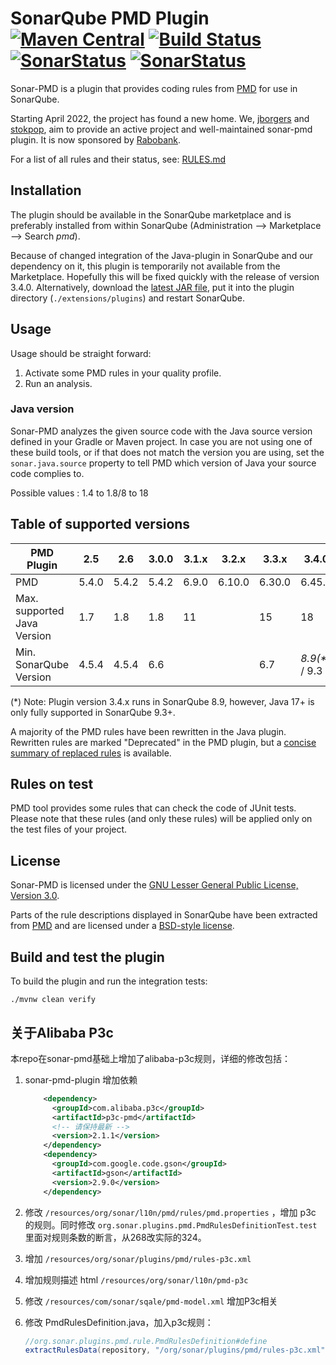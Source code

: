 # SonarQube PMD Plugin [![Maven Central](https://maven-badges.herokuapp.com/maven-central/org.sonarsource.pmd/sonar-pmd-plugin/badge.svg)](https://maven-badges.herokuapp.com/maven-central/org.sonarsource.pmd/sonar-pmd-plugin) [![Build Status](https://api.travis-ci.org/jborgers/sonar-pmd.svg?branch=master)](https://travis-ci.org/jborgers/sonar-pmd) [![SonarStatus](https://sonarcloud.io/api/project_badges/measure?project=org.sonarsource.pmd%3Asonar-pmd&metric=alert_status)](https://sonarcloud.io/dashboard?id=org.sonarsource.pmd%3Asonar-pmd) [![SonarStatus](https://sonarcloud.io/api/project_badges/measure?project=org.sonarsource.pmd%3Asonar-pmd&metric=coverage)](https://sonarcloud.io/dashboard?id=org.sonarsource.pmd%3Asonar-pmd)
Sonar-PMD is a plugin that provides coding rules from [PMD](https://pmd.github.io/) for use in SonarQube.

Starting April 2022, the project has found a new home. We, [jborgers](https://github.com/jborgers) and [stokpop](https://github.com/stokpop), 
aim to provide an active project and well-maintained sonar-pmd plugin. It is now sponsored by [Rabobank](https://www.rabobank.com/).

For a list of all rules and their status, see: [RULES.md](https://github.com/jborgers/sonar-pmd/blob/master/docs/RULES.md)

## Installation
The plugin should be available in the SonarQube marketplace and is preferably installed from within SonarQube (Administration -->  Marketplace --> Search _pmd_).

Because of changed integration of the Java-plugin in SonarQube and our dependency on it, this plugin is temporarily not available from the Marketplace. 
Hopefully this will be fixed quickly with the release of version 3.4.0.
Alternatively, download the [latest JAR file](https://github.com/jborgers/sonar-pmd/releases/latest), put it into the plugin directory (`./extensions/plugins`) and restart SonarQube.

## Usage
Usage should be straight forward:
1. Activate some PMD rules in your quality profile.
2. Run an analysis.

### Java version
Sonar-PMD analyzes the given source code with the Java source version defined in your Gradle or Maven project.
In case you are not using one of these build tools, or if that does not match the version you are using, set the `sonar.java.source` property to tell PMD which version of Java your source code complies to. 

Possible values : 1.4 to 1.8/8 to 18

## Table of supported versions
| PMD Plugin                  |2.5|2.6|3.0.0|3.1.x|3.2.x|3.3.x| 3.4.0          |
|-----------------------------|---|---|---|---|---|---|----------------|
| PMD                         |5.4.0|5.4.2|5.4.2|6.9.0|6.10.0|6.30.0| 6.45.0         |
| Max. supported Java Version | 1.7 | 1.8 | 1.8 | 11 | | 15| 18             |
|  Min. SonarQube Version     | 4.5.4 | 4.5.4 | 6.6 | | | 6.7| _8.9(*)_ / 9.3 |

(*) Note: Plugin version 3.4.x runs in SonarQube 8.9, however, Java 17+ is only fully supported in SonarQube 9.3+.

A majority of the PMD rules have been rewritten in the Java plugin. Rewritten rules are marked "Deprecated" in the PMD plugin, but a [concise summary of replaced rules](http://dist.sonarsource.com/reports/coverage/pmd.html) is available.

## Rules on test
PMD tool provides some rules that can check the code of JUnit tests. Please note that these rules (and only these rules) will be applied only on the test files of your project.

## License
Sonar-PMD is licensed under the [GNU Lesser General Public License, Version 3.0](https://github.com/jborgers/sonar-pmd/blob/master/LICENSE.md).

Parts of the rule descriptions displayed in SonarQube have been extracted from [PMD](https://pmd.github.io/) and are licensed under a [BSD-style license](https://github.com/pmd/pmd/blob/master/LICENSE).  

## Build and test the plugin
To build the plugin and run the integration tests:

    ./mvnw clean verify
   
## 关于Alibaba P3c

本repo在sonar-pmd基础上增加了alibaba-p3c规则，详细的修改包括：

1. sonar-pmd-plugin 增加依赖

   ```xml
       <dependency>
         <groupId>com.alibaba.p3c</groupId>
         <artifactId>p3c-pmd</artifactId>
         <!-- 请保持最新 -->
         <version>2.1.1</version>
       </dependency>
       <dependency>
         <groupId>com.google.code.gson</groupId>
         <artifactId>gson</artifactId>
         <version>2.9.0</version>
       </dependency>
   ```

2. 修改 `/resources/org/sonar/l10n/pmd/rules/pmd.properties` ，增加 p3c 的规则。同时修改 `org.sonar.plugins.pmd.PmdRulesDefinitionTest.test` 里面对规则条数的断言，从268改实际的324。
3. 增加 `/resources/org/sonar/plugins/pmd/rules-p3c.xml`
4. 增加规则描述 html `/resources/org/sonar/l10n/pmd-p3c`
5. 修改 `/resources/com/sonar/sqale/pmd-model.xml` 增加P3c相关
6. 修改 PmdRulesDefinition.java，加入p3c规则：

    ```java
    //org.sonar.plugins.pmd.rule.PmdRulesDefinition#define 
    extractRulesData(repository, "/org/sonar/plugins/pmd/rules-p3c.xml", "/org/sonar/l10n/pmd/rules/pmd-p3c");
    ```